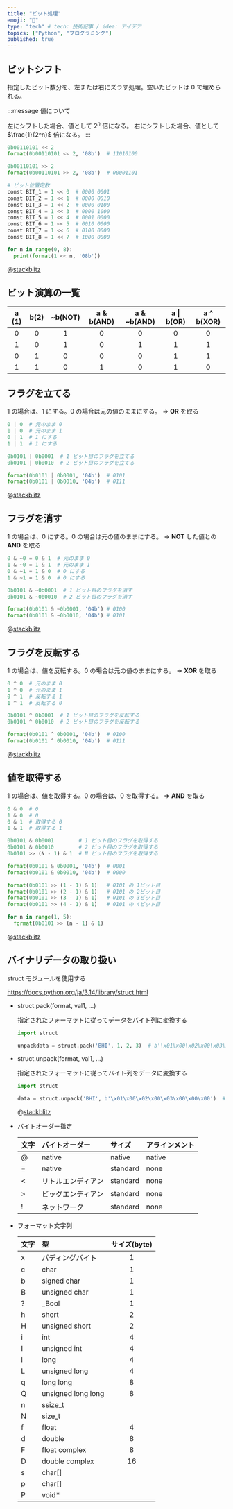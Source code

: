 ```yaml
---
title: "ビット処理"
emoji: "🦔"
type: "tech" # tech: 技術記事 / idea: アイデア
topics: ["Python", "プログラミング"]
published: true
---
```


## ビットシフト

指定したビット数分を、左または右にズラす処理。空いたビットは 0 で埋められる。

:::message
値について

左にシフトした場合、値として $2^n$ 倍になる。
右にシフトした場合、値として $\frac{1}{2^n}$ 倍になる。
:::

```Python
0b00110101 << 2
format(0b00110101 << 2, '08b')  # 11010100

0b00110101 >> 2
format(0b00110101 >> 2, '08b')  # 00001101

# ビット位置定数
const BIT_1 = 1 << 0  # 0000 0001
const BIT_2 = 1 << 1  # 0000 0010
const BIT_3 = 1 << 2  # 0000 0100
const BIT_4 = 1 << 3  # 0000 1000
const BIT_5 = 1 << 4  # 0001 0000
const BIT_6 = 1 << 5  # 0010 0000
const BIT_7 = 1 << 6  # 0100 0000
const BIT_8 = 1 << 7  # 1000 0000

for n in range(0, 8):
  print(format(1 << n, '08b'))
```

@[stackblitz](https://stackblitz.com/edit/secret-python-rkltcvyi?embed=1&file=01_bitshift.py&hideExplorer=1&hideNavigation=1&view=editor)

## ビット演算の一覧

| a (1) | b(2) | ~b(NOT) | a & b(AND) | a & ~b(AND) | a \| b(OR) | a ^ b(XOR) |
| :---: | :--: | :-----: | :--------: | :---------: | :--------: | :--------: |
|   0   |  0   |    1    |     0      |      0      |     0      |     0      |
|   1   |  0   |    1    |     0      |      1      |     1      |     1      |
|   0   |  1   |    0    |     0      |      0      |     1      |     1      |
|   1   |  1   |    0    |     1      |      0      |     1      |     0      |

## フラグを立てる

1 の場合は、1 にする。0 の場合は元の値のままにする。
  => **OR** を取る

```Python
0 | 0  # 元のまま 0
1 | 0  # 元のまま 1
0 | 1  # 1 にする
1 | 1  # 1 にする

0b0101 | 0b0001  # 1 ビット目のフラグを立てる
0b0101 | 0b0010  # 2 ビット目のフラグを立てる

format(0b0101 | 0b0001, '04b')  # 0101
format(0b0101 | 0b0010, '04b')  # 0111
```

@[stackblitz](https://stackblitz.com/edit/secret-python-rkltcvyi?embed=1&file=02_setflag.py&hideExplorer=1&hideNavigation=1&view=editor)


## フラグを消す

1 の場合は、0 にする。0 の場合は元の値のままにする。
  => **NOT** した値との **AND** を取る

```Python
0 & ~0 = 0 & 1  # 元のまま 0
1 & ~0 = 1 & 1  # 元のまま 1
0 & ~1 = 1 & 0  # 0 にする
1 & ~1 = 1 & 0  # 0 にする

0b0101 & ~0b0001  # 1 ビット目のフラグを消す
0b0101 & ~0b0010  # 2 ビット目のフラグを消す

format(0b0101 & ~0b0001, '04b') # 0100
format(0b0101 & ~0b0010, '04b') # 0101
```

@[stackblitz](https://stackblitz.com/edit/secret-python-rkltcvyi?embed=1&file=03_delflag.py&hideExplorer=1&hideNavigation=1&view=editor)

## フラグを反転する

1 の場合は、値を反転する。0 の場合は元の値のままにする。
  => **XOR** を取る

```Python
0 ^ 0  # 元のまま 0
1 ^ 0  # 元のまま 1
0 ^ 1  # 反転する 1
1 ^ 1  # 反転する 0

0b0101 ^ 0b0001  # 1 ビット目のフラグを反転する
0b0101 ^ 0b0010  # 2 ビット目のフラグを反転する

format(0b0101 ^ 0b0001, '04b')  # 0100
format(0b0101 ^ 0b0010, '04b')  # 0111
```

@[stackblitz](https://stackblitz.com/edit/secret-python-rkltcvyi?embed=1&file=04_flipflag.py&hideExplorer=1&hideNavigation=1&view=editor)

## 値を取得する

1 の場合は、値を取得する。0 の場合は、0 を取得する。
  => **AND** を取る

```Python
0 & 0  # 0
1 & 0  # 0
0 & 1  # 取得する 0
1 & 1  # 取得する 1

0b0101 & 0b0001        # 1 ビット目のフラグを取得する
0b0101 & 0b0010        # 2 ビット目のフラグを取得する
0b0101 >> (N - 1) & 1  # N ビット目のフラグを取得する

format(0b0101 & 0b0001, '04b')  # 0001
format(0b0101 & 0b0010, '04b')  # 0000

format(0b0101 >> (1 - 1) & 1)   # 0101 の 1ビット目
format(0b0101 >> (2 - 1) & 1)   # 0101 の 2ビット目
format(0b0101 >> (3 - 1) & 1)   # 0101 の 3ビット目
format(0b0101 >> (4 - 1) & 1)   # 0101 の 4ビット目

for n in range(1, 5):
  format(0b0101 >> (n - 1) & 1)
```

@[stackblitz](https://stackblitz.com/edit/secret-python-rkltcvyi?embed=1&file=05_getvalue.py&hideExplorer=1&hideNavigation=1&view=editor)

## バイナリデータの取り扱い

struct モジュールを使用する

https://docs.python.org/ja/3.14/library/struct.html


- struct.pack(format, val1, ...)

  指定されたフォーマットに従ってデータをバイト列に変換する

  ```Python
  import struct

  unpackdata = struct.pack('BHI', 1, 2, 3)  # b'\x01\x00\x02\x00\x03\x00\x00\x00'
  ```

- struct.unpack(format, val1, ...)

  指定されたフォーマットに従ってバイト列をデータに変換する

  ```Python
  import struct

  data = struct.unpack('BHI', b'\x01\x00\x02\x00\x03\x00\x00\x00')  # (1, 2, 3)
  ```

  @[stackblitz](https://stackblitz.com/edit/secret-python-rkltcvyi?embed=1&file=06_struct.py&hideExplorer=1&hideNavigation=1&view=editor)


- バイトオーダー指定

  | 文字 | バイトオーダー     | サイズ   | アラインメント |
  | :--- | :----------------- | :------- | :------------- |
  | @    | native             | native   | native         |
  | =    | native             | standard | none           |
  | <    | リトルエンディアン | standard | none           |
  | >    | ビッグエンディアン | standard | none           |
  | !    | ネットワーク       | standard | none           |


- フォーマット文字列

  | 文字 | 型                 | サイズ(byte) |
  | :--- | :----------------- | :----------: |
  | x    | パディングバイト   |      1       |
  | c    | char               |      1       |
  | b    | signed char        |      1       |
  | B    | unsigned char      |      1       |
  | ?    | _Bool              |      1       |
  | h    | short              |      2       |
  | H    | unsigned short     |      2       |
  | i    | int                |      4       |
  | I    | unsigned int       |      4       |
  | l    | long               |      4       |
  | L    | unsigned long      |      4       |
  | q    | long long          |      8       |
  | Q    | unsigned long long |      8       |
  | n    | ssize_t            |              |
  | N    | size_t             |              |
  | f    | float              |      4       |
  | d    | double             |      8       |
  | F    | float complex      |      8       |
  | D    | double complex     |      16      |
  | s    | char[]             |              |
  | p    | char[]             |              |
  | P    | void*              |              |
